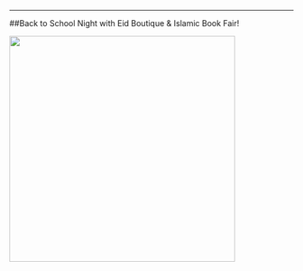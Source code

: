 ---
##Back to School Night with Eid Boutique & Islamic Book Fair!

<img src="https://cloud.githubusercontent.com/assets/11180395/9833645/a163661a-5953-11e5-8875-bfb5e912c1b3.jpg" width="400" />
